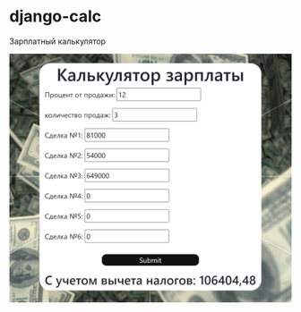 # django-calc
Зарплатный калькулятор


![Скриншот калькулятора](https://github.com/fes323/django-calc/blob/main/title.png?raw=true)


